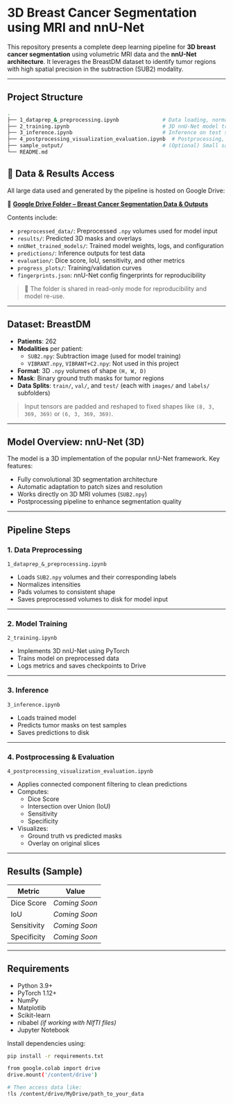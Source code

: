 # 3D Breast Cancer Segmentation using MRI and nnU-Net

This repository presents a complete deep learning pipeline for **3D breast cancer segmentation** using volumetric MRI data and the **nnU-Net architecture**. It leverages the BreastDM dataset to identify tumor regions with high spatial precision in the subtraction (SUB2) modality.

---

## Project Structure

```bash
.
├── 1_dataprep_&_preprocessing.ipynb              # Data loading, normalization, padding
├── 2_training.ipynb                              # 3D nnU-Net model training (PyTorch)
├── 3_inference.ipynb                             # Inference on test samples
├── 4_postprocessing_visualization_evaluation.ipynb  # Postprocessing, visualization, evaluation
├── sample_output/                                # (Optional) Small sample predictions for quick testing
└── README.md

```

## 📂 Data & Results Access

All large data used and generated by the pipeline is hosted on Google Drive:

🔗 [**Google Drive Folder – Breast Cancer Segmentation Data & Outputs**](https://drive.google.com/drive/folders/1qsWCs7Kgdx3kHS0HAzy1GjV-gVhqODOI?usp=sharing)

Contents include:
- `preprocessed_data/`: Preprocessed `.npy` volumes used for model input
- `results/`: Predicted 3D masks and overlays
- `nnUNet_trained_models/`: Trained model weights, logs, and configuration
- `predictions/`: Inference outputs for test data
- `evaluation/`: Dice score, IoU, sensitivity, and other metrics
- `progress_plots/`: Training/validation curves
- `fingerprints.json`: nnU-Net config fingerprints for reproducibility

> 🔐 The folder is shared in read-only mode for reproducibility and model re-use.

---

## Dataset: BreastDM

- **Patients**: 262
- **Modalities** per patient:
  - `SUB2.npy`: Subtraction image (used for model training)
  - `VIBRANT.npy`, `VIBRANT+C2.npy`: Not used in this project
- **Format**: 3D `.npy` volumes of shape `(H, W, D)`
- **Mask**: Binary ground truth masks for tumor regions
- **Data Splits**: `train/`, `val/`, and `test/` (each with `images/` and `labels/` subfolders)

> Input tensors are padded and reshaped to fixed shapes like `(8, 3, 369, 369)` or `(6, 3, 369, 369)`.

---

## Model Overview: nnU-Net (3D)

The model is a 3D implementation of the popular nnU-Net framework. Key features:

- Fully convolutional 3D segmentation architecture
- Automatic adaptation to patch sizes and resolution
- Works directly on 3D MRI volumes (`SUB2.npy`)
- Postprocessing pipeline to enhance segmentation quality

---

## Pipeline Steps

### 1. Data Preprocessing  
 `1_dataprep_&_preprocessing.ipynb`

- Loads `SUB2.npy` volumes and their corresponding labels
- Normalizes intensities
- Pads volumes to consistent shape
- Saves preprocessed volumes to disk for model input

---

### 2. Model Training  
 `2_training.ipynb`

- Implements 3D nnU-Net using PyTorch
- Trains model on preprocessed data
- Logs metrics and saves checkpoints to Drive

---

### 3. Inference  
 `3_inference.ipynb`

- Loads trained model
- Predicts tumor masks on test samples
- Saves predictions to disk

---

### 4. Postprocessing & Evaluation  
 `4_postprocessing_visualization_evaluation.ipynb`

- Applies connected component filtering to clean predictions
- Computes:
  - Dice Score
  - Intersection over Union (IoU)
  - Sensitivity
  - Specificity
- Visualizes:
  - Ground truth vs predicted masks
  - Overlay on original slices

---

## Results (Sample)

| Metric      | Value         |
|-------------|---------------|
| Dice Score  | _Coming Soon_ |
| IoU         | _Coming Soon_ |
| Sensitivity | _Coming Soon_ |
| Specificity | _Coming Soon_ |

---

## Requirements

- Python 3.9+
- PyTorch 1.12+
- NumPy
- Matplotlib
- Scikit-learn
- nibabel *(if working with NIfTI files)*
- Jupyter Notebook

Install dependencies using:

```bash
pip install -r requirements.txt
```

```bash
from google.colab import drive
drive.mount('/content/drive')

# Then access data like:
!ls /content/drive/MyDrive/path_to_your_data
```
